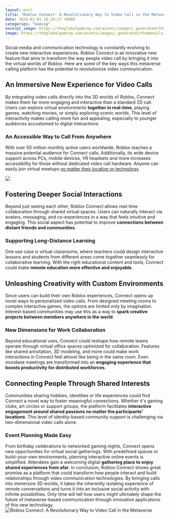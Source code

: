 ```yaml
---
layout: post
title: "Roblox Connect: A Revolutionary Way to Video Call in the Metaverse"
date: 2024-01-01 18:29:17 +0000
categories: "Gaming"
excerpt_image: https://theglobalgaming.com/assets/images/_generated/thumbnails/773625/roblox-connection-timed-out-how-to-fix_94948129f3d674eb46f0eebb5e6b8018.jpeg
image: https://theglobalgaming.com/assets/images/_generated/thumbnails/773625/roblox-connection-timed-out-how-to-fix_94948129f3d674eb46f0eebb5e6b8018.jpeg
---
```


Social media and communication technology is constantly evolving to create new interactive experiences. Roblox Connect is an innovative new feature that aims to transform the way people video call by bringing it into the virtual worlds of Roblox. Here are some of the key ways this metaverse calling platform has the potential to revolutionize video communication.
## An Immersive New Experience for Video Calls
By integrating video calls directly into the 3D worlds of Roblox, Connect makes them far more engaging and interactive than a standard 2D call. Users can explore virtual environments **together in real-time**, playing games, watching movies, or simply exploring scenic worlds. This level of interactivity makes calling more fun and appealing, especially to younger audiences accustomed to digital interactions.
### An Accessible Way to Call From Anywhere  
With over 50 million monthly active users worldwide, Roblox reaches a massive potential audience for Connect calls. Additionally, its wide device support across PCs, mobile devices, VR headsets and more increases accessibility for those without dedicated video call hardware. Anyone can easily join virtual meetups [no matter their location or technology](https://store.fi.io.vn/womens-crazy-havanese-lady-dog-lover-v-neck-t-shirt/men&).

![](https://www.yankodesign.com/images/design_news/2022/01/this-holographic-display-could-be-how-you-do-video-calls-in-the-metaverse/portl-m-holographic-display-1.jpg)
## Fostering Deeper Social Interactions
Beyond just seeing each other, Roblox Connect allows real-time collaboration through shared virtual spaces. Users can naturally interact via avatars, messaging, and co-experiences in a way that feels intuitive and engaging. This social aspect has potential to improve **connections between distant friends and communities**.
### Supporting Long-Distance Learning 
One use case is virtual classrooms, where teachers could design interactive lessons and students from different areas come together seamlessly for collaborative learning. With the right educational content and tools, Connect could make **remote education more effective and enjoyable**.
## Unleashing Creativity with Custom Environments
Since users can build their own Roblox experiences, Connect opens up novel ways to personalized video calls. From designed meeting rooms to complex interactive games, the options are limited only by imagination. Interest-based communities may use this as a way to **spark creative projects between members anywhere in the world**.
### New Dimensions for Work Collaboration
Beyond educational uses, Connect could reshape how remote teams operate through virtual office spaces optimized for collaboration. Features like shared annotation, 3D modeling, and more could make work interactions in Connect feel almost like being in the same room. Even mundane meetings are transformed into an **engaging experience that boosts productivity for distributed workforces**. 
## Connecting People Through Shared Interests
Communities sharing hobbies, identities or life experiences could find Connect a novel way to foster meaningful connections. Whether it's gaming clubs, art circles or support groups, the platform facilitates **interactive engagement around shared passions no matter the participants' locations**. This level of identity-based community support is challenging via two-dimensional video calls alone.
### Event Planning Made Easy
From birthday celebrations to networked gaming nights, Connect opens new opportunities for virtual social gatherings. With predefined spaces or build-your-own environments, planning interactive online events is simplified. Attendees gain a welcoming digital **gathering place to enjoy shared experiences from afar**.
In conclusion, Roblox Connect shows great promise as a platform that could transform how people interact and build relationships through video communication technologies. By bringing calls into immersive 3D worlds, it takes the inherently isolating experience of remote conversations and turns it into an inclusive social activity with infinite possibilities. Only time will tell how users might ultimately shape the future of metaverse-based communication through innovative applications of this new technology.
![Roblox Connect: A Revolutionary Way to Video Call in the Metaverse](https://theglobalgaming.com/assets/images/_generated/thumbnails/773625/roblox-connection-timed-out-how-to-fix_94948129f3d674eb46f0eebb5e6b8018.jpeg)